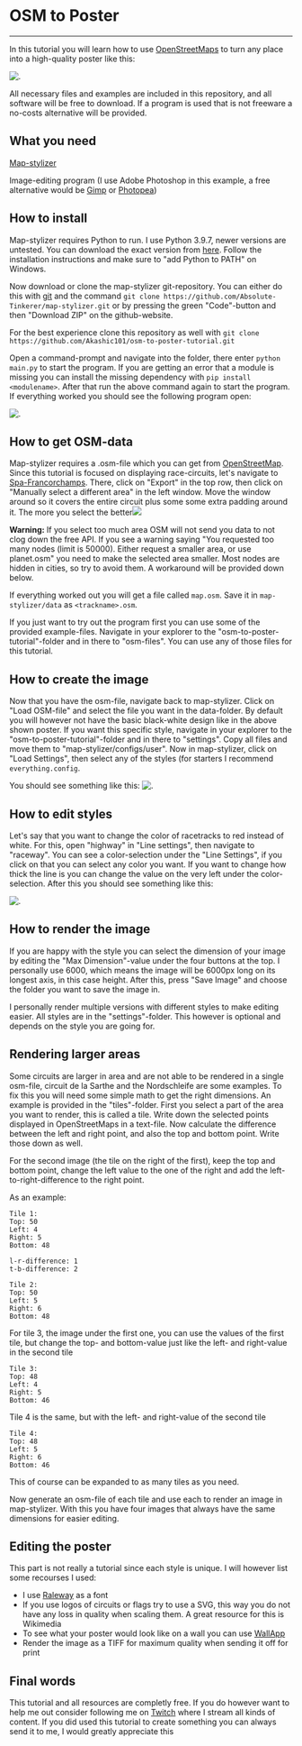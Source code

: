 # OSM to Poster

---

In this tutorial you will learn how to use [OpenStreetMaps](https://www.openstreetmap.org/) to turn any place into a high-quality poster like this:

![.](https://i.imgur.com/ozgEsSf.jpg)

All necessary files and examples are included in this repository, and all software will be free to download. If a program is used that is not freeware a no-costs alternative will be provided.


## What you need

[Map-stylizer](https://github.com/Absolute-Tinkerer/map-stylizer)

Image-editing program (I use Adobe Photoshop in this example, a free alternative would be [Gimp](https://www.gimp.org/) or [Photopea](https://www.photopea.com/)) 

## How to install

Map-stylizer requires Python to run. I use Python 3.9.7, newer versions are untested. You can download the exact version from [here](https://www.python.org/downloads/release/python-397/). Follow the installation instructions and make sure to "add Python to PATH" on Windows. 

Now download or clone the map-stylizer git-repository. You can either do this with [git]() and the command `git clone https://github.com/Absolute-Tinkerer/map-stylizer.git` or by pressing the green "Code"-button and then "Download ZIP" on the github-website.

For the best experience clone this repository as well with `git clone https://github.com/Akashic101/osm-to-poster-tutorial.git`

Open a command-prompt and navigate into the folder, there enter `python main.py` to start the program. If you are getting an error that a module is missing you can install the missing dependency with `pip install <modulename>`. After that run the above command again to start the program. If everything worked you should see the following program open:

![.](https://i.imgur.com/r5i12tD.png)

## How to get OSM-data

Map-stylizer requires a .osm-file which you can get from [OpenStreetMap](https://www.openstreetmap.org/#). Since this tutorial is focused on displaying race-circuits, let's navigate to [Spa-Francorchamps](https://www.openstreetmap.org/relation/6624262#map=15/50.4369/5.9679). There, click on "Export" in the top row, then click on "Manually select a different area" in the left window. Move the window around so it covers the entire circuit plus some some extra padding around it. The more you select the better![](C:\Users\David%20Moll\AppData\Roaming\marktext\images\2022-08-17-10-51-19-image.png)

**Warning:** If you select too much area OSM will not send you data to not clog down the free API. If you see a warning saying "You requested too many nodes (limit is 50000). Either request a smaller area, or use planet.osm" you need to make the selected area smaller. Most nodes are hidden in cities, so try to avoid them. A workaround will be provided down below.

If everything worked out you will get a file called `map.osm`. Save it in `map-stylizer/data` as `<trackname>.osm`. 

If you just want to try out the program first you can use some of the provided example-files. Navigate in your explorer to the "osm-to-poster-tutorial"-folder and in there to "osm-files". You can use any of those files for this tutorial.  
  

## How to create the image

Now that you have the osm-file, navigate back to map-stylizer. Click on "Load OSM-file" and select the file you want in the data-folder. By default you will however not have the basic black-white design like in the above shown poster. If you want this specific style, navigate in your explorer to the "osm-to-poster-tutorial"-folder and in there to "settings". Copy all files and move them to "map-stylizer/configs/user". Now in map-stylizer, click on "Load Settings", then select any of the styles (for starters I recommend `everything.config`. 

You should see something like this:
![.](https://i.imgur.com/6AEow4Q.png)

## How to edit styles

Let's say that you want to change the color of racetracks to red instead of white. For this, open "highway" in "Line settings", then navigate to "raceway". You can see a color-selection under the "Line Settings", if you click on that you can select any color you want. If you want to change how thick the line is you can change the value on the very left under the color-selection. After this you should see something like this:

![.](https://i.imgur.com/34b6pym.png)

## How to render the image

If you are happy with the style you can select the dimension of your image by editing the "Max Dimension"-value under the four buttons at the top. I personally use 6000, which means the image will be 6000px long on its longest axis, in this case height. After this, press "Save Image" and choose the folder you want to save the image in. 

I personally render multiple versions with different styles to make editing easier. All styles are in the "settings"-folder. This however is optional and depends on the style you are going for. 

## Rendering larger areas

Some circuits are larger in area and are not able to be rendered in a single osm-file, circuit de la Sarthe and the Nordschleife are some examples. To fix this you will need some simple math to get the right dimensions. An example is provided in the "tiles"-folder. First you select a part of the area you want to render, this is called a tile. Write down the selected points displayed in OpenStreetMaps in a text-file. Now calculate the difference between the left and right point, and also the top and bottom point. Write those down as well.

For the second image (the tile on the right of the first), keep the top and bottom point, change the left value to the one of the right and add the left-to-right-difference to the right point.

As an example:
```
Tile 1:
Top: 50
Left: 4
Right: 5
Bottom: 48

l-r-difference: 1
t-b-difference: 2

Tile 2:
Top: 50
Left: 5
Right: 6
Bottom: 48
```

For tile 3, the image under the first one, you can use the values of the first tile, but change the top- and bottom-value just like the left- and right-value in the second tile

```
Tile 3:
Top: 48
Left: 4
Right: 5
Bottom: 46
```

Tile 4 is the same, but with the left- and right-value of the second tile

```
Tile 4:
Top: 48
Left: 5
Right: 6
Bottom: 46
```

This of course can be expanded to as many tiles as you need.

Now generate an osm-file of each tile and use each to render an image in map-stylizer. With this you have four images that always have the same dimensions for easier editing.

## Editing the poster

This part is not really a tutorial since each style is unique. I will however list some recourses I used:

* I use [Raleway](https://www.1001freefonts.com/raleway.font) as a font
* If you use logos of circuits or flags try to use a SVG, this way you do not have any loss in quality when scaling them. A great resource for this is Wikimedia
* To see what your poster would look like on a wall you can use [WallApp](https://www.ohmyprints.com/index/455/de/WallApp)
* Render the image as a TIFF for maximum quality when sending it off for print

## Final words

This tutorial and all resources are completly free. If you do however want to help me out consider following me on [Twitch](https://www.twitch.tv/akashic_101) where I stream all kinds of content. If you did used this tutorial to create something you can always send it to me, I would greatly appreciate this